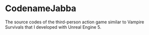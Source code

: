 # CodenameJabba
The source codes of the third-person action game similar to Vampire Survivals that I developed with Unreal Engine 5.
